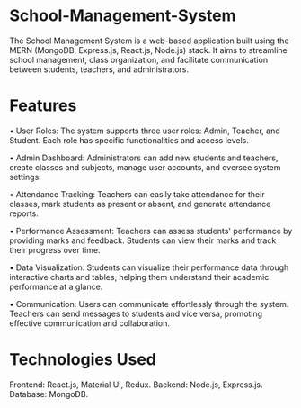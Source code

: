 #                                                                                       School-Management-System
The School Management System is a web-based application built using the MERN (MongoDB, Express.js, React.js, Node.js) stack. It aims to streamline school management, class organization, and facilitate communication between students, teachers, and administrators.
# Features
•	User Roles: The system supports three user roles: Admin, Teacher, and Student. Each role has specific functionalities and access levels.

•	Admin Dashboard: Administrators can add new students and teachers, create classes and subjects, manage user accounts, and oversee system settings.

•	Attendance Tracking: Teachers can easily take attendance for their classes, mark students as present or absent, and generate attendance reports.

•	Performance Assessment: Teachers can assess students' performance by providing marks and feedback. Students can view their marks and track their progress over time.

•	Data Visualization: Students can visualize their performance data through interactive charts and tables, helping them understand their academic performance at a glance.

•	Communication: Users can communicate effortlessly through the system. Teachers can send messages to students and vice versa, promoting effective communication and collaboration.

# Technologies Used
Frontend: React.js, Material UI, Redux.
Backend: Node.js, Express.js.
Database: MongoDB.
